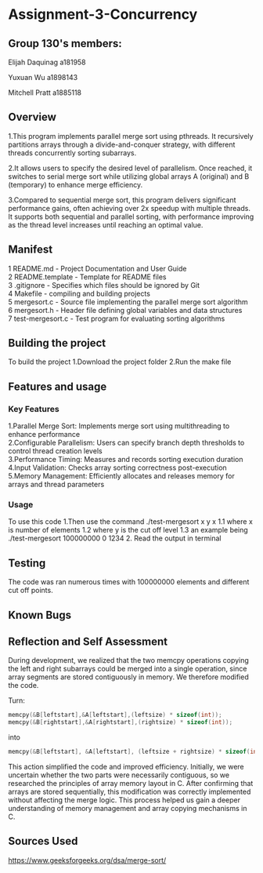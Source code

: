 # Assignment-3-Concurrency

## Group 130's members:  

Elijah Daquinag  a181958 

Yuxuan Wu         a1898143

Mitchell Pratt      a1885118

## Overview  
1.This program implements parallel merge sort using pthreads. It recursively partitions arrays through a divide-and-conquer strategy, with different threads concurrently sorting subarrays.  

2.It allows users to specify the desired level of parallelism. Once reached, it switches to serial merge sort while utilizing global arrays A (original) and B (temporary) to enhance merge efficiency.  

3.Compared to sequential merge sort, this program delivers significant performance gains, often achieving over 2x speedup with multiple threads. It supports both sequential and parallel sorting, with performance improving as the thread level increases until reaching an optimal value.  

## Manifest  
1 README.md - Project Documentation and User Guide  
2 README.template - Template for README files  
3 .gitignore - Specifies which files should be ignored by Git  
4 Makefile - compiling and building projects  
5 mergesort.c - Source file implementing the parallel merge sort algorithm  
6 mergesort.h - Header file defining global variables and data structures  
7 test-mergesort.c - Test program for evaluating sorting algorithms  

## Building the project  
To build the project
1.Download the project folder
2.Run the make file
 



## Features and usage   
### Key Features  
1.Parallel Merge Sort: Implements merge sort using multithreading to enhance performance  
2.Configurable Parallelism: Users can specify branch depth thresholds to control thread creation levels  
3.Performance Timing: Measures and records sorting execution duration  
4.Input Validation: Checks array sorting correctness post-execution  
5.Memory Management: Efficiently allocates and releases memory for arrays and thread parameters  

### Usage  
To use this code
1.Then use the command ./test-mergesort x y x
    1.1 where x is number of elements
    1.2 where y is the cut off level
    1.3 an example being ./test-mergesort 100000000 0 1234
2. Read the output in terminal






## Testing  
The code was ran numerous times with 100000000 elements and different cut off points. 


## Known Bugs  





## Reflection and Self Assessment  
During development, we realized that the two memcpy operations copying the left and right subarrays could be merged into a single operation, since array segments are stored contiguously in memory. We therefore modified the code.  

Turn:  
```c
memcpy(&B[leftstart],&A[leftstart],(leftsize) * sizeof(int));
memcpy(&B[rightstart],&A[rightstart],(rightsize) * sizeof(int));
```
 into 
```c
memcpy(&B[leftstart], &A[leftstart], (leftsize + rightsize) * sizeof(int));
```

This action simplified the code and improved efficiency. Initially, we were uncertain whether the two parts were necessarily contiguous, so we researched the principles of array memory layout in C. After confirming that arrays are stored sequentially, this modification was correctly implemented without affecting the merge logic. This process helped us gain a deeper understanding of memory management and array copying mechanisms in C.  



## Sources Used  
https://www.geeksforgeeks.org/dsa/merge-sort/



